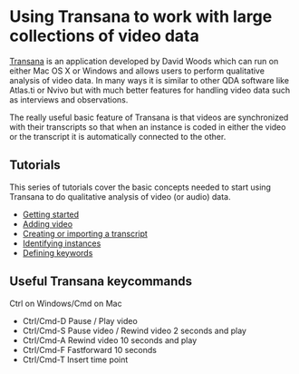 # Using Transana to work with large collections of video data


[Transana](https://www.transana.com) is an application developed by David Woods which can run on either Mac OS X or Windows and allows users to perform qualitative analysis of video data. In many ways it is similar to other QDA software like Atlas.ti or Nvivo but with much better features for handling video data such as interviews and observations.

The really useful basic feature of Transana is that videos are synchronized with their transcripts so that when an instance is coded in either the video or the transcript it is automatically connected to the other.

## Tutorials

This series of tutorials cover the basic concepts needed to start using Transana to do qualitative analysis of video (or audio) data.

- [Getting started](https://vimeo.com/7433535)
- [Adding video](https://vimeo.com/7433616)
- [Creating or importing a transcript](https://vimeo.com/7433688)
- [Identifying instances](https://vimeo.com/7434003)
- [Defining keywords](https://vimeo.com/7434263)

## Useful Transana keycommands

Ctrl on Windows/Cmd on Mac

- Ctrl/Cmd-D Pause / Play video
- Ctrl/Cmd-S Pause video / Rewind video 2 seconds and play
- Ctrl/Cmd-A Rewind video 10 seconds and play
- Ctrl/Cmd-F Fastforward 10 seconds
- Ctrl/Cmd-T Insert time point
